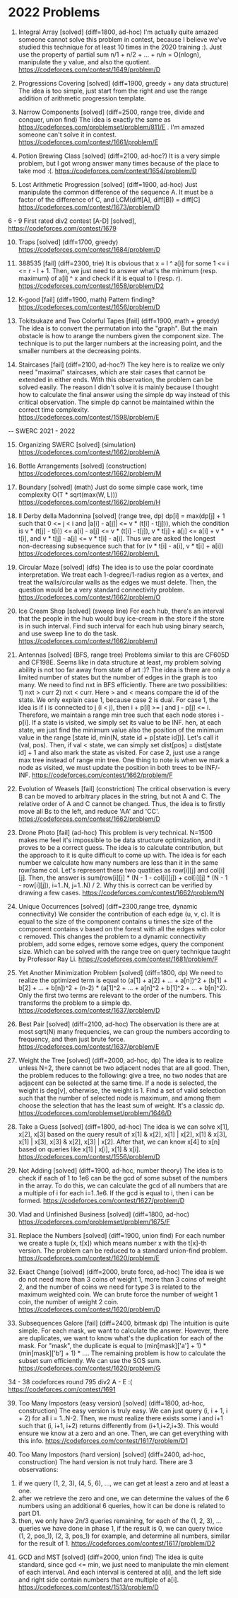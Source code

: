 # 2022 Problems


1. Integral Array [solved] (diff=1800, ad-hoc)
I'm actually quite amazed someone cannot solve this problem in contest, because I believe we've studied this technique for at least 10 times in the 2020 training :).
Just use the property of partial sum n/1 + n/2 + ... + n/n = O(nlogn), manipulate the y value, and also the quotient. https://codeforces.com/contest/1649/problem/D

2. Progressions Covering [solved] (diff=1900, greedy + any data structure)
The idea is too simple, just start from the right and use the range addition of arithmetic progression template.

3. Narrow Components [solved] (diff=2500, range tree, divide and conquer, union find)
The idea is exactly the same as https://codeforces.com/problemset/problem/811/E . I'm amazed someone can't solve it in contest. https://codeforces.com/contest/1661/problem/E

4. Potion Brewing Class [solved] (diff=2100, ad-hoc?)
It is a very simple problem, but I got wrong answer many times because of the place to take mod :(. https://codeforces.com/contest/1654/problem/D

5.  Lost Arithmetic Progression [solved] (diff=1900, ad-hoc)
Just manipulate the common difference of the sequence A. It must be a factor of the difference of C, and LCM(diff[A], diff[B]) = diff[C]
https://codeforces.com/contest/1673/problem/D

6 - 9 First rated div2 contest [A-D] [solved], https://codeforces.com/contest/1679

10. Traps [solved] (diff=1700, greedy)
https://codeforces.com/contest/1684/problem/D

11. 388535 [fail] (diff=2300, trie)
It is obvious that x = l ^ a[i] for some 1 <= i <= r - l + 1. Then, we just need to answer what's the minimum (resp. maximum) of a[i] ^ x and check if it is equal to l (resp. r).
https://codeforces.com/contest/1658/problem/D2

12. K-good [fail] (diff=1900, math)
Pattern finding? https://codeforces.com/contest/1656/problem/D

13. Tokitsukaze and Two Colorful Tapes [fail] (diff=1900, math + greedy)
The idea is to convert the permutation into the "graph". But the main obstacle is how to arange the numbers given the component size. The technique is to put the larger numbers at the increasing point,
and the smaller numbers at the decreasing points.


14. Staircases [fail] (diff=2100, ad-hoc?)
The key here is to realize we only need "maximal" staircases, which are stair cases that cannot be extended in either ends. With this observation, the problem can be solved easily. 
The reason I didn't solve it is mainly because I thought how to calculate the final answer using the simple dp way instead of this critical observation. The simple dp cannot be maintained 
within the correct time complexity. https://codeforces.com/contest/1598/problem/E


-- SWERC 2021 - 2022


15. Organizing SWERC [solved] (simulation)
https://codeforces.com/contest/1662/problem/A 

16. Bottle Arrangements [solved] (construction)
https://codeforces.com/contest/1662/problem/M

17. Boundary [solved] (math)
Just do some simple case work, time complexity O(T * sqrt(max(W, L))) https://codeforces.com/contest/1662/problem/H

18. Il Derby della Madonnina [solved] (range tree, dp)
dp[i] = max(dp[j] + 1 such that 0 <= j < i and |a[i] - a[j]| <= v * (t[i] - t[j])), which the condition is v * (t[j] - t[i]) <= a[i] - a[j] <= v * (t[i] - t[j]), v * t[j] + a[j] <= a[i] + v * t[i], and
v * t[j] - a[j] <= v * t[i] - a[i]. Thus we are asked the longest non-decreasing subsequence such that for (v * t[i] - a[i], v * t[i] + a[i])
https://codeforces.com/contest/1662/problem/L

19. Circular Maze [solved] (dfs)
The idea is to use the polar coordinate interpretation. We treat each 1-degree/1-radius region as a vertex, and treat the walls/circular walls as the edges we must delete.
Then, the question would be a very standard connectivity problem. https://codeforces.com/contest/1662/problem/O

20. Ice Cream Shop [solved] (sweep line)
For each hub, there's an interval that the people in the hub would buy ice-cream in the store if the store is in  such interval.
Find such interval for each hub using binary search, and use sweep line to do the task. https://codeforces.com/contest/1662/problem/I

21. Antennas [solved] (BFS, range tree)
Problems similar to this are CF605D and CF198E. Seems like in data structure at least, my problem solving ability is not too far away from state of art :)?
The idea is there are only a limited number of states but the number of edges in the graph is too many. We need to find nxt in BFS efficiently.
There are two possibilities: 1) nxt > curr 2) nxt < curr. Here > and < means compare the id of the state. We only explain case 1, because case 2 is dual.
For case 1, the idea is if i is connected to j (i < j), then i + p[i] >= j and j - p[j] <= i. Therefore, we maintain a range min tree such that each node stores i - p[i].
If a state is visited, we simply set its value to be INF. hen, at each state, we just find the minimum value also the position of the minimum value in the range [state id, min(N, state id + p[state id])]. Let's call it (val, pos). Then, if val < state, we can simply set dist[pos] = dist[state id] + 1 and also mark the state as visited. For case 2, just use a range max tree instead of range min tree.
One thing to note is when we mark a node as visited, we must update the position in both trees to be INF/-INF.
https://codeforces.com/contest/1662/problem/F


22. Evolution of Weasels [fail] (constriction)
The critical observation is every B can be moved to arbitrary places in the string, but not A and C. The relative order of A and C cannot be changed. Thus, the idea is to firstly move all Bs to the left,
and reduce 'AA' and 'CC'. https://codeforces.com/contest/1662/problem/D


23. Drone Photo [fail] (ad-hoc)
This problem is very technical. N=1500 makes me feel it's impossible to be data structure optimization, and it proves to be a correct guess. The idea is to calculate contribution, but the approach to it
is quite difficult to come up with. The idea is for each number we calculate how many numbers are less than it in the same row/same col. Let's represent these two quatities as row[i][j] and col[i][j].
Then, the answer is sum(row[i][j] * (N - 1 - col[i][j]) + col[i][j] * (N - 1 - row[i][j]), i=1..N, j=1..N) / 2. Why this is correct can be verified by drawing a few cases. https://codeforces.com/contest/1662/problem/N


24. Unique Occurrences [solved] (diff=2300,range tree, dynamic connectivity)
We consider the contribution of each edge (u, v, c). It is equal to the size of the component contains u times the size of the component contains v based on the forest with all the edges with color c removed. This changes the problem to a dynamic connectivity problem, add some edges, remove some edges, query the component size. Which can be solved with the range tree on query technique taught by Professor Ray Li. https://codeforces.com/contest/1681/problem/F

25. Yet Another Minimization Problem [solved] (diff=1800, dp)
We need to realize the optimized term is equal to (a[1] + a[2] + ... + a[n])^2 + (b[1] + b[2] + ... + b[n])^2 + (n-2) * (a[1]^2 + ... + a[n]^2 + b[1]^2 + ... + b[n]^2). Only the first two terms are
relevant to the order of the numbers. This transforms the problem to a simple dp. https://codeforces.com/contest/1637/problem/D

26. Best Pair [solved] (diff=2100, ad-hoc)
The observation is there are at most sqrt(N) many frequencies, we can group the numbers according to frequency, and then just brute force. https://codeforces.com/contest/1637/problem/E

27. Weight the Tree [solved] (diff=2000, ad-hoc, dp)
The idea is to realize unless N=2, there cannot be two adjacent nodes that are all good. Then, the problem reduces to the following: give a tree, no two nodes that are adjacent can be selected at the
same time. If a node is selected, the weight is deg[v], otherwise, the weight is 1. Find a set of valid selection such that the number of selected node is maximum, and among them choose the selection
that has the least sum of weight. It's a classic dp. https://codeforces.com/problemset/problem/1646/D

28. Take a Guess [solved] (diff=1800, ad-hoc)
The idea is we can solve x[1], x[2], x[3] based on the query result of x[1] & x[2], x[1] | x[2], x[1] & x[3], x[1] | x[3], x[3] & x[2], x[3] | x[2]. After that, we can know x[4] to x[n] based on
queries like x[1] | x[i], x[1] & x[i]. https://codeforces.com/contest/1556/problem/D

29. Not Adding [solved] (diff=1900, ad-hoc, number theory)
The idea is to check if each of 1 to 1e6 can be the gcd of some subset of the numbers in the array. To do this, we can calculate the gcd of all numbers that are a multiple of i for each i=1..1e6.
If the gcd is equal to i, then i can be formed. https://codeforces.com/contest/1627/problem/D

30. Vlad and Unfinished Business [solved] (diff=1800, ad-hoc)
https://codeforces.com/problemset/problem/1675/F

31. Replace the Numbers [solved] (diff=1900, union find)
For each number we create a tuple (x, t[x]) which means number x with the t[x]-th version. The problem can be reduced to a standard union-find problem.
https://codeforces.com/contest/1620/problem/E

32. Exact Change [solved] (diff=2000, brute force, ad-hoc)
The idea is we do not need more than 3 coins of weight 1, more than 3 coins of weight 2, and the number of coins we need for type 3 is related to the maximum weighted coin.
We can brute force the number of weight 1 coin, the number of weight 2 coin. https://codeforces.com/contest/1620/problem/D

33. Subsequences Galore [fail] (diff=2400, bitmask dp)
The intuition is quite simple. For each mask, we want to calculate the answer. However, there are duplicates, we want to know what's the duplication for each of the mask. For "mask",
the duplicate is equal to (min[mask]['a'] + 1) * (min[mask]['b'] + 1) * .... The remaining problem is how to calculate the subset sum efficiently. We can use the SOS sum.
https://codeforces.com/contest/1620/problem/G

34 - 38 codeforces round 795 div2 A - E :(
https://codeforces.com/contest/1691

39. Too Many Impostors (easy version) [solved] (diff=1800, ad-hoc, construction)
The easy version is truly easy. We can just query (i, i + 1, i + 2) for all i = 1..N-2. Then, we must realize there exists some i and i+1 such that
(i, i+1, i+2) returns differently from (i+1,i+2,i+3). This would ensure we know at a zero and an one. Then, we can get everything with this info.
https://codeforces.com/contest/1617/problem/D1

40. Too Many Impostors (hard version) [solved] (diff=2400, ad-hoc, construction)
The hard version is not truly hard. There are 3 observations: 
1) if we query (1, 2, 3), (4, 5, 6), ..., we can get at least a zero and at least a one.
2) after we retrieve the zero and one, we can determine the values of the 6 numbers using an additional 6 queries, how it can be done is related to part D1.
3) then, we only have 2n/3 queries remaining, for each of the (1, 2, 3), ... queries we have done in phase 1, if the result is 0, we can query twice (1, 2, pos_1), (2, 3, pos_1)
for example, and determine all numbers, similar for the result of 1. https://codeforces.com/contest/1617/problem/D2

41. GCD and MST [solved] (diff=2000, union find)
The idea is quite standard, since gcd <= min, we just need to manipulate the min element of each interval. And each interval is centered at a[i], and the left side and right side contain numbers that are multiple of a[i]. https://codeforces.com/contest/1513/problem/D


